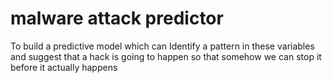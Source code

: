 # malware attack predictor
To build a predictive model which can Identify a pattern in 
these variables and suggest that a hack is going to happen
so that somehow we can stop it before it actually happens

